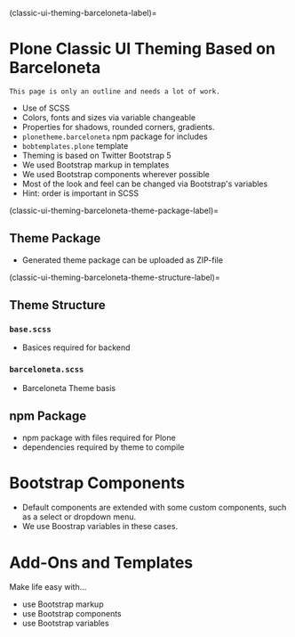(classic-ui-theming-barceloneta-label)=

# Plone Classic UI Theming Based on Barceloneta

```{todo}
This page is only an outline and needs a lot of work.
```

* Use of SCSS
* Colors, fonts and sizes via variable changeable
* Properties for shadows, rounded corners, gradients.
* `plonetheme.barceloneta` npm package for includes
* `bobtemplates.plone` template
* Theming is based on Twitter Bootstrap 5
* We used Bootstrap markup in templates
* We used Bootstrap components wherever possible
* Most of the look and feel can be changed via Bootstrap's variables
* Hint: order is important in SCSS


(classic-ui-theming-barceloneta-theme-package-label)=

## Theme Package

* Generated theme package can be uploaded as ZIP-file


(classic-ui-theming-barceloneta-theme-structure-label)=

## Theme Structure

### `base.scss`

* Basices required for backend

### `barceloneta.scss`

* Barceloneta Theme basis


## npm Package

* npm package with files required for Plone
* dependencies required by theme to compile


# Bootstrap Components

* Default components are extended with some custom components, such as a select or dropdown menu.
* We use Boostrap variables in these cases.


# Add-Ons and Templates

Make life easy with...

* use Bootstrap markup
* use Bootstrap components
* use Bootstrap variables
